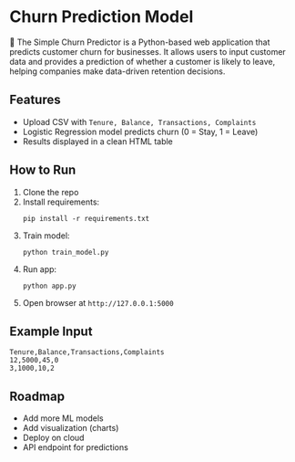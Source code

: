 # Churn Prediction Model

🚀 The Simple Churn Predictor is a Python-based web application that predicts customer churn for businesses. It allows users to input customer data and provides a prediction of whether a customer is likely to leave, helping companies make data-driven retention decisions.

## Features
- Upload CSV with `Tenure, Balance, Transactions, Complaints`
- Logistic Regression model predicts churn (0 = Stay, 1 = Leave)
- Results displayed in a clean HTML table

## How to Run
1. Clone the repo
2. Install requirements:
   ```
   pip install -r requirements.txt
   ```
3. Train model:
   ```
   python train_model.py
   ```
4. Run app:
   ```
   python app.py
   ```
5. Open browser at `http://127.0.0.1:5000`

## Example Input
```csv
Tenure,Balance,Transactions,Complaints
12,5000,45,0
3,1000,10,2
```

## Roadmap
- Add more ML models
- Add visualization (charts)
- Deploy on cloud
- API endpoint for predictions
